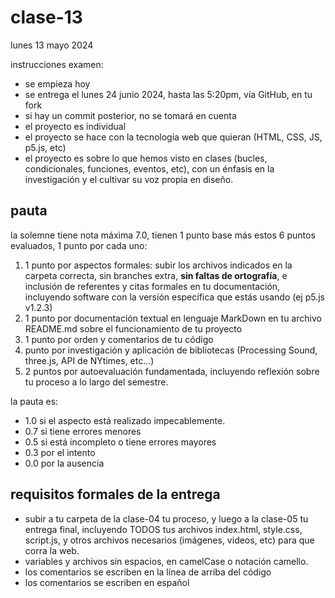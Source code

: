 # clase-13

lunes 13 mayo 2024

instrucciones examen:

- se empieza hoy
- se entrega el lunes 24 junio 2024, hasta las 5:20pm, vía GitHub, en tu fork
- si hay un commit posterior, no se tomará en cuenta
- el proyecto es individual
- el proyecto se hace con la tecnología web que quieran (HTML, CSS, JS, p5.js, etc)
- el proyecto es sobre lo que hemos visto en clases (bucles, condicionales, funciones, eventos, etc), con un énfasis en la investigación y el cultivar su voz propia en diseño.

## pauta

la solemne tiene nota máxima 7.0, tienen 1 punto base más estos 6 puntos evaluados, 1 punto por cada uno:

1. 1 punto por aspectos formales: subir los archivos indicados en la carpeta correcta, sin branches extra, **sin faltas de ortografía**, e inclusión de referentes y citas formales en tu documentación, incluyendo software con la versión específica que estás usando (ej p5.js v1.2.3)
2. 1 punto por documentación textual en lenguaje MarkDown en tu archivo README.md sobre el funcionamiento de tu proyecto
4. 1 punto por orden y comentarios de tu código
5. punto por investigación y aplicación de bibliotecas (Processing Sound, three.js, API de NYtimes, etc...)
6. 2 puntos por autoevaluación fundamentada, incluyendo reflexión sobre tu proceso a lo largo del semestre.

la pauta es:

- 1.0 si el aspecto está realizado impecablemente.
- 0.7 si tiene errores menores
- 0.5 si está incompleto o tiene errores mayores
- 0.3 por el intento
- 0.0 por la ausencia

## requisitos formales de la entrega

- subir a tu carpeta de la clase-04 tu proceso, y luego a la clase-05 tu entrega final, incluyendo TODOS tus archivos index.html, style.css, script.js, y otros archivos necesarios (imágenes, videos, etc) para que corra la web.
- variables y archivos sin espacios, en camelCase o notación camello.
- los comentarios se escriben en la línea de arriba del código
- los comentarios se escriben en español

